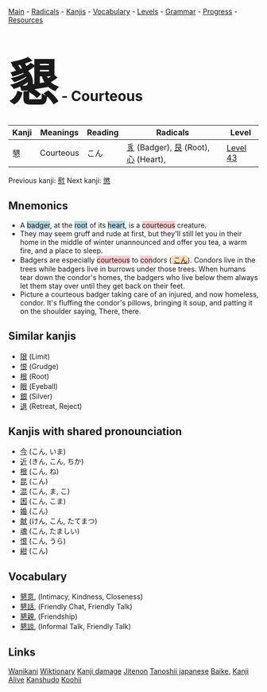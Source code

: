 <style> bigfont {font-size: 100px}</style>
[Main](../README.md) -
[Radicals](../radicals.md) -
[Kanjis](../kanjis.md) -
[Vocabulary](../vocabulary.md) -
[Levels](../levels.md) -
[Grammar](../grammar.md) - 
[Progress](../progress.md) -
[Resources](../resources.md)
# <bigfont> 懇</bigfont> - Courteous 

| Kanji | Meanings | Reading | Radicals | Level |
| --- | --- | --- | --- | --- |
| 懇 | Courteous | こん | [豸](../radicals/豸.md) (Badger), [艮](../radicals/艮.md) (Root), [心](../radicals/心.md) (Heart),  | [Level 43](../levels/wk_level43.md) |

Previous kanji: [慰](慰.md) Next kanji: [懲](懲.md) 

## Mnemonics
 * A <span style="background-color:#ADD8E6"> badger</span>, at the <span style="background-color:#ADD8E6"> root</span> of its <span style="background-color:#ADD8E6"> heart</span>, is a <span style="background-color:#ffcccb"> courteous</span> creature.
* They may seem gruff and rude at first, but they'll still let you in their home in the middle of winter unannounced and offer you tea, a warm fire, and a place to sleep.
* Badgers are especially <span style="background-color:#ffcccb"> courteous</span> to <span style="background-color:#ffcccb"> con</span>dors (<span style="background-color:#fed8b1"> [こん](https://jisho.org/search/こん)</span>). Condors live in the trees while badgers live in burrows under those trees. When humans tear down the condor's homes, the badgers who live below them always let them stay over until they get back on their feet.
* Picture a courteous badger taking care of an injured, and now homeless, condor. It's fluffing the condor's pillows, bringing it soup, and patting it on the shoulder saying, There, there.


## Similar kanjis
 * [限](限.md) (Limit)
* [恨](恨.md) (Grudge)
* [根](根.md) (Root)
* [眼](眼.md) (Eyeball)
* [銀](銀.md) (Silver)
* [退](退.md) (Retreat, Reject)



## Kanjis with shared pronounciation
 * [今](今.md) (こん, いま)
* [近](近.md) (きん, こん, ちか)
* [根](根.md) (こん, ね)
* [昆](昆.md) (こん)
* [混](混.md) (こん, ま, こ)
* [困](困.md) (こん, こま)
* [婚](婚.md) (こん)
* [献](献.md) (けん, こん, たてまつ)
* [魂](魂.md) (こん, たましい)
* [恨](恨.md) (こん, うら)
* [紺](紺.md) (こん)



## Vocabulary
 * [懇意](../vocabulary/懇.md), (Intimacy, Kindness, Closeness)
* [懇話](../vocabulary/懇.md), (Friendly Chat, Friendly Talk)
* [懇親](../vocabulary/懇.md), (Friendship)
* [懇談](../vocabulary/懇.md), (Informal Talk, Friendly Talk)




## Links 


[Wanikani](https://www.wanikani.com/kanji/懇)
[Wiktionary](https://en.wiktionary.org/wiki/懇)
[Kanji damage](http://www.kanjidamage.com/kanji/search?utf8=✓&q=懇)
[Jitenon](https://jitenon.com/kanji/懇)
[Tanoshii japanese](https://www.tanoshiijapanese.com/dictionary/kanji.cfm?k=懇)
[Baike](https://baike.baidu.com/item/懇),
[Kanji Alive](https://app.kanjialive.com/懇)
[Kanshudo](https://www.kanshudo.com/searchmn?q=懇)
[Koohii](https://kanji.koohii.com/study/kanji/懇)
